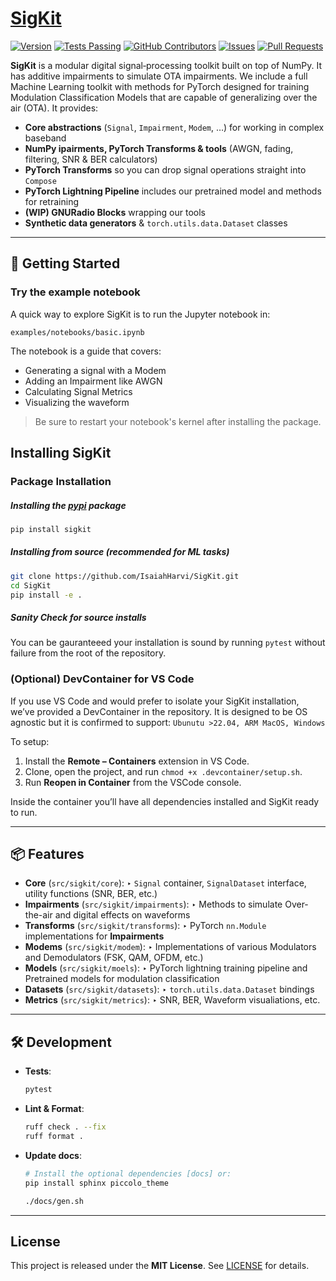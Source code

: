 # [SigKit](https://github.com/users/IsaiahHarvi/projects/5)

[![Version](https://img.shields.io/github/v/release/IsaiahHarvi/SigKit.svg)](https://github.com/IsaiahHarvi/SigKit/releases)
[![Tests Passing](https://img.shields.io/github/actions/workflow/status/IsaiahHarvi/SigKit/test.yaml)](https://github.com/IsaiahHarvi/SigKit/actions?query=workflow%3Apy-test)
[![GitHub Contributors](https://img.shields.io/github/contributors/IsaiahHarvi/SigKit.svg)](https://github.com/IsaiahHarvi/SigKit/graphs/contributors)
[![Issues](https://img.shields.io/github/issues/IsaiahHarvi/SigKit.svg)](https://github.com/IsaiahHarvi/SigKit/issues)
[![Pull Requests](https://img.shields.io/github/issues-pr/IsaiahHarvi/SigKit.svg)](https://github.com/IsaiahHarvi/SigKit/pulls)


**SigKit** is a modular digital signal‐processing toolkit built on top of NumPy. It has additive impairments to simulate OTA impairments. We include a full Machine Learning toolkit with methods for PyTorch designed for training Modulation Classification Models that are capable of generalizing over the air (OTA). It provides:

- **Core abstractions** (`Signal`, `Impairment`, `Modem`, …) for working in complex baseband
- **NumPy ipairments,  PyTorch Transforms & tools** (AWGN, fading, filtering, SNR & BER calculators)
- **PyTorch Transforms** so you can drop signal operations straight into `Compose`
- **PyTorch Lightning Pipeline** includes our pretrained model and methods for retraining
- **(WIP) GNURadio Blocks** wrapping our tools
- **Synthetic data generators** & `torch.utils.data.Dataset` classes

---

## 🚀 Getting Started

### Try the example notebook
A quick way to explore SigKit is to run the Jupyter notebook in:
```
examples/notebooks/basic.ipynb
```

The notebook is a guide that covers:
- Generating a signal with a Modem
- Adding an Impairment like AWGN
- Calculating Signal Metrics
- Visualizing the waveform
> Be sure to restart your notebook's kernel after installing the package.



## Installing SigKit

### Package Installation
##### Installing the [pypi](https://pypi.org/project/sigkit/) package
```bash
pip install sigkit
```

##### Installing from source (recommended for ML tasks)
```bash
git clone https://github.com/IsaiahHarvi/SigKit.git
cd SigKit
pip install -e .
```

##### Sanity Check for source installs
You can be gauranteeed your installation is sound by running `pytest` without failure from the root of the repository.

### (Optional) DevContainer for VS Code

If you use VS Code and would prefer to isolate your SigKit installation, we’ve provided a DevContainer in the repository.
It is designed to be OS agnostic but it is confirmed to support: `Ubunutu >22.04, ARM MacOS, Windows`

To setup:
1. Install the **Remote – Containers** extension in VS Code.
2. Clone, open the project, and run `chmod +x .devcontainer/setup.sh`.
3. Run **Reopen in Container** from the VSCode console.

Inside the container you’ll have all dependencies installed and SigKit ready to run.

---

## 📦 Features

* **Core** (`src/sigkit/core`):
  ‣ `Signal` container, `SignalDataset` interface, utility functions (SNR, BER, etc.)
* **Impairments** (`src/sigkit/impairments`):
  ‣ Methods to simulate Over-the-air and digital effects on waveforms
* **Transforms** (`src/sigkit/transforms`):
  ‣ PyTorch `nn.Module` implementations for **Impairments**
* **Modems** (`src/sigkit/modem`):
  ‣ Implementations of various Modulators and Demodulators (FSK, QAM, OFDM, etc.)
* **Models** (`src/sigkit/moels`):
  ‣ PyTorch lightning training pipeline and Pretrained models for modulation classification
* **Datasets** (`src/sigkit/datasets`):
  ‣ `torch.utils.data.Dataset` bindings
* **Metrics** (`src/sigkit/metrics`):
  ‣ SNR, BER, Waveform visualiations, etc.

---

## 🛠️ Development

* **Tests**:

  ```bash
  pytest
  ```
* **Lint & Format**:

  ```bash
  ruff check . --fix
  ruff format .
  ```
* **Update docs**:

  ```bash
  # Install the optional dependencies [docs] or:
  pip install sphinx piccolo_theme

  ./docs/gen.sh
  ```
---

## License

This project is released under the **MIT License**. See [LICENSE](LICENSE) for details.
